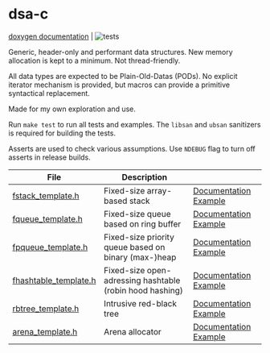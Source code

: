 
# dsa-c

[doxygen documentation](https://abxh.github.io/dsa-c/) | ![tests](https://github.com/abxh/dsa-c/actions/workflows/tests.yml/badge.svg?event=push)

Generic, header-only and performant data structures. New memory allocation is kept to a minimum. Not thread-friendly.

All data types are expected to be Plain-Old-Datas (PODs). No explicit iterator mechanism is provided, but
macros can provide a primitive syntactical replacement.

Made for my own exploration and use.

Run `make test` to run all tests and examples. The `libsan` and `ubsan` sanitizers is required for building the tests.

Asserts are used to check various assumptions. Use `NDEBUG` flag to turn off asserts in release builds.

| **File**                                                                                   | Description                                              |                                                                                                                                                             |
|--------------------------------------------------------------------------------------------|----------------------------------------------------------|-------------------------------------------------------------------------------------------------------------------------------------------------------------|
| [fstack_template.h](https://github.com/abxh/dsa-c/blob/main/dsa/fstack_template.h)         | Fixed-size array-based stack                             | [Documentation](https://abxh.github.io/dsa-c/fstack__template_8h.html) [Example](https://github.com/abxh/dsa-c/blob/main/fstack/example)                    |
| [fqueue_template.h](https://github.com/abxh/dsa-c/blob/main/dsa/fqueue_template.h)         | Fixed-size queue based on ring buffer                    | [Documentation](https://abxh.github.io/dsa-c/fqueue__template_8h.html) [Example](https://github.com/abxh/dsa-c/blob/main/fqueue/example)                    |
| [fpqueue_template.h](https://github.com/abxh/dsa-c/blob/main/dsa/fpqueue_template.h)       | Fixed-size priority queue based on binary (max-)heap     | [Documentation](https://abxh.github.io/dsa-c/fpqueue__template_8h.html)  [Example](https://github.com/abxh/dsa-c/blob/main/fpqueue/example)                 |
| [fhashtable_template.h](https://github.com/abxh/dsa-c/blob/main/dsa/fhashtable_template.h) | Fixed-size open-adressing hashtable (robin hood hashing) | [Documentation](https://abxh.github.io/dsa-c/fhashtable__template_8h.html) [Example](https://github.com/abxh/dsa-c/blob/main/fhashtable/example)            |
| [rbtree_template.h](https://github.com/abxh/dsa-c/blob/main/dsa/rbtree_template.h)         | Intrusive red-black tree                                 | [Documentation](https://abxh.github.io/dsa-c/rbtree__template_8h.html) [Example](https://github.com/abxh/dsa-c/blob/main/rbtree/example)                    |
| [arena_template.h](https://github.com/abxh/dsa-c/blob/main/dsa/arena_template.h)           | Arena allocator                                          | [Documentation](https://abxh.github.io/dsa-c/arena__template_8h.html) [Example](https://github.com/abxh/dsa-c/blob/main/arena/example)                      |

